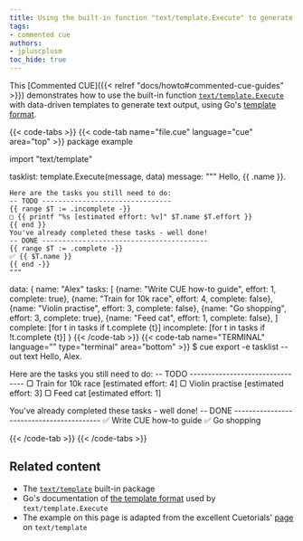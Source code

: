 ```yaml
---
title: Using the built-in function "text/template.Execute" to generate text from data
tags:
- commented cue
authors:
- jpluscplusm
toc_hide: true
---
```


This [Commented CUE]({{< relref "docs/howto#commented-cue-guides" >}})
demonstrates how to use the built-in function
[`text/template.Execute`](https://pkg.go.dev/cuelang.org/go/pkg/text/template#Execute)
with data-driven templates to generate text output, using Go's
[template format](https://pkg.go.dev/text/template).

{{< code-tabs >}}
{{< code-tab name="file.cue" language="cue"  area="top" >}}
package example

import "text/template"

tasklist: template.Execute(message, data)
message: """
	Hello, {{ .name }}.
	
	Here are the tasks you still need to do:
	-- TODO --------------------------------
	{{ range $T := .incomplete -}}
	▢ {{ printf "%s [estimated effort: %v]" $T.name $T.effort }}
	{{ end }}
	You've already completed these tasks - well done!
	-- DONE -----------------------------------------
	{{ range $T := .complete -}}
	✅︎ {{ $T.name }}
	{{ end -}}
	"""
data: {
	name: "Alex"
	tasks: [
		{name: "Write CUE how-to guide", effort: 1, complete: true},
		{name: "Train for 10k race", effort:     4, complete: false},
		{name: "Violin practise", effort:        3, complete: false},
		{name: "Go shopping", effort:            3, complete: true},
		{name: "Feed cat", effort:               1, complete: false},
	]
	complete: [for t in tasks if t.complete {t}]
	incomplete: [for t in tasks if !t.complete {t}]
}
{{< /code-tab >}}
{{< code-tab name="TERMINAL" language="" type="terminal" area="bottom" >}}
$ cue export -e tasklist --out text
Hello, Alex.

Here are the tasks you still need to do:
-- TODO --------------------------------
▢ Train for 10k race [estimated effort: 4]
▢ Violin practise [estimated effort: 3]
▢ Feed cat [estimated effort: 1]

You've already completed these tasks - well done!
-- DONE -----------------------------------------
✅︎ Write CUE how-to guide
✅︎ Go shopping

{{< /code-tab >}}
{{< /code-tabs >}}

## Related content

- The [`text/template`](https://pkg.go.dev/cuelang.org/go/pkg/text/template)
  built-in package
- Go's documentation of [the template format](https://pkg.go.dev/text/template)
  used by `text/template.Execute`
- The example on this page is adapted from the excellent Cuetorials'
  [page](https://cuetorials.com/first-steps/generate-all-the-things/) on
  `text/template`
